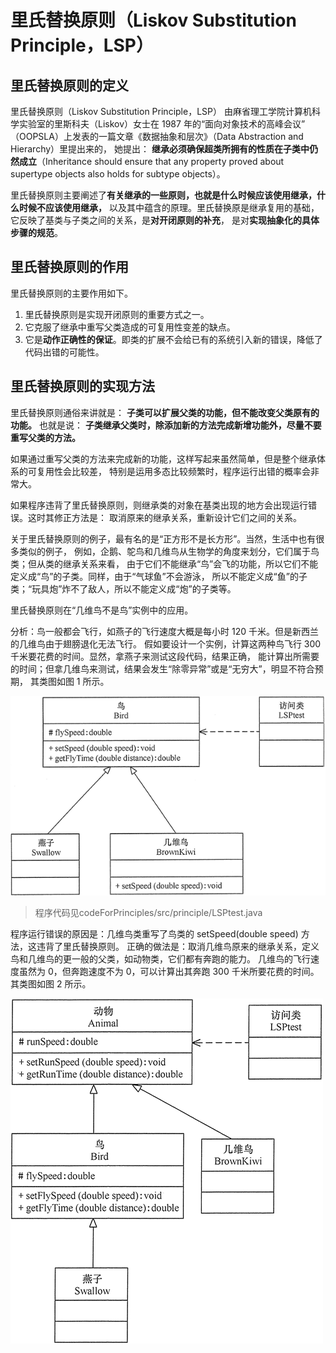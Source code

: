 # 里氏替换原则（Liskov Substitution Principle，LSP）

## 里氏替换原则的定义

里氏替换原则（Liskov Substitution Principle，LSP）
由麻省理工学院计算机科学实验室的里斯科夫（Liskov）女士在 1987 年的“面向对象技术的高峰会议”
（OOPSLA）上发表的一篇文章《数据抽象和层次》（Data Abstraction and Hierarchy）里提出来的，
她提出： **继承必须确保超类所拥有的性质在子类中仍然成立**（Inheritance should ensure that any property proved about supertype objects also holds for subtype objects）。

里氏替换原则主要阐述了**有关继承的一些原则，也就是什么时候应该使用继承，什么时候不应该使用继承，**
以及其中蕴含的原理。里氏替换原是继承复用的基础，它反映了基类与子类之间的关系，是**对开闭原则的补充**，
是对**实现抽象化的具体步骤的规范**。

## 里氏替换原则的作用

里氏替换原则的主要作用如下。

1. 里氏替换原则是实现开闭原则的重要方式之一。
2. 它克服了继承中重写父类造成的可复用性变差的缺点。
3. 它是**动作正确性的保证**。即类的扩展不会给已有的系统引入新的错误，降低了代码出错的可能性。

## 里氏替换原则的实现方法

里氏替换原则通俗来讲就是： **子类可以扩展父类的功能，但不能改变父类原有的功能。** 也就是说：
 **子类继承父类时，除添加新的方法完成新增功能外，尽量不要重写父类的方法。**

如果通过重写父类的方法来完成新的功能，这样写起来虽然简单，但是整个继承体系的可复用性会比较差，
特别是运用多态比较频繁时，程序运行出错的概率会非常大。

如果程序违背了里氏替换原则，则继承类的对象在基类出现的地方会出现运行错误。这时其修正方法是：
取消原来的继承关系，重新设计它们之间的关系。

关于里氏替换原则的例子，最有名的是“正方形不是长方形”。当然，生活中也有很多类似的例子，
例如，企鹅、鸵鸟和几维鸟从生物学的角度来划分，它们属于鸟类；但从类的继承关系来看，
由于它们不能继承“鸟”会飞的功能，所以它们不能定义成“鸟”的子类。同样，由于“气球鱼”不会游泳，
所以不能定义成“鱼”的子类；“玩具炮”炸不了敌人，所以不能定义成“炮”的子类等。

里氏替换原则在“几维鸟不是鸟”实例中的应用。

分析：鸟一般都会飞行，如燕子的飞行速度大概是每小时 120 千米。但是新西兰的几维鸟由于翅膀退化无法飞行。
假如要设计一个实例，计算这两种鸟飞行 300 千米要花费的时间。显然，拿燕子来测试这段代码，结果正确，
能计算出所需要的时间；但拿几维鸟来测试，结果会发生“除零异常”或是“无穷大”，明显不符合预期，
其类图如图 1 所示。

![图一](false.gif)

> 程序代码见codeForPrinciples/src/principle/LSPtest.java

程序运行错误的原因是：几维鸟类重写了鸟类的 setSpeed(double speed) 方法，这违背了里氏替换原则。
正确的做法是：取消几维鸟原来的继承关系，定义鸟和几维鸟的更一般的父类，如动物类，它们都有奔跑的能力。
几维鸟的飞行速度虽然为 0，但奔跑速度不为 0，可以计算出其奔跑 300 千米所要花费的时间。
其类图如图 2 所示。

![图二](true.gif)
